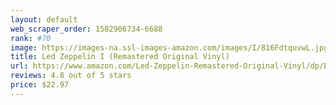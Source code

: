 ```yaml
---
layout: default 
﻿web_scraper_order: 1582906734-6688
rank: #70
image: https://images-na.ssl-images-amazon.com/images/I/816FdtquvwL.jpg
title: Led Zeppelin I (Remastered Original Vinyl)
url: https://www.amazon.com/Led-Zeppelin-Remastered-Original-Vinyl/dp/B00IXHBMLS/ref=zg_mw_music_70?_encoding=UTF8&psc=1&refRID=X8V12YXMQG7N6EH1X8Q3
reviews: 4.8 out of 5 stars
price: $22.97 
---
```

